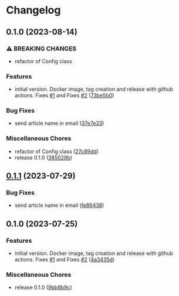 # Changelog

## 0.1.0 (2023-08-14)


### ⚠ BREAKING CHANGES

* refactor of Config class

### Features

* initial version. Docker image, tag creation and release with github actions. Fixes [#1](https://github.com/natilou/wallabag-kindle-consumer/issues/1) and Fixes [#2](https://github.com/natilou/wallabag-kindle-consumer/issues/2) ([73be5b0](https://github.com/natilou/wallabag-kindle-consumer/commit/73be5b0a6e4b746347c3d7903e210cd02b683c0c))


### Bug Fixes

* send article name in email ([37e7e33](https://github.com/natilou/wallabag-kindle-consumer/commit/37e7e3302f2b5c00de272918db2e969ec49fefda))


### Miscellaneous Chores

* refactor of Config class ([27c89dd](https://github.com/natilou/wallabag-kindle-consumer/commit/27c89ddeb7c587507a54646bdadbed0e5fdbecfc))
* release 0.1.0 ([385029b](https://github.com/natilou/wallabag-kindle-consumer/commit/385029b9b2efc73e0c9c9a03b1d32166365b6d62))

## [0.1.1](https://github.com/natilou/wallabag-kindle-consumer/compare/v0.1.0...v0.1.1) (2023-07-29)


### Bug Fixes

* send article name in email ([fe86438](https://github.com/natilou/wallabag-kindle-consumer/commit/fe8643864964def2f8560812a83c66eb76a2050c))

## 0.1.0 (2023-07-25)


### Features

* initial version. Docker image, tag creation and release with github actions. Fixes [#1](https://github.com/natilou/wallabag-kindle-consumer/issues/1) and Fixes [#2](https://github.com/natilou/wallabag-kindle-consumer/issues/2) ([4a3435d](https://github.com/natilou/wallabag-kindle-consumer/commit/4a3435dab5d2fa3c548841e10bca39557fda7d44))


### Miscellaneous Chores

* release 0.1.0 ([9bb8b9c](https://github.com/natilou/wallabag-kindle-consumer/commit/9bb8b9c8cd41e91a8470dcc588f56b5e9b511e75))
